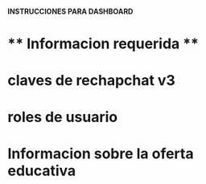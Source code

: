 #### INSTRUCCIONES PARA DASHBOARD ####
# 
#
# ** Informacion requerida ** 
# claves de rechapchat v3
# roles de usuario
# Informacion sobre la oferta educativa
#
#
#
#
#
#
#
#
#
#
#
#
#
#
#
#
#
